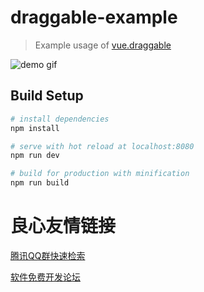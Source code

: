 # draggable-example

> Example usage of [vue.draggable](https://github.com/SortableJS/Vue.Draggable)

![demo gif](example.gif)

## Build Setup

``` bash
# install dependencies
npm install

# serve with hot reload at localhost:8080
npm run dev

# build for production with minification
npm run build
```



 # 良心友情链接

[腾讯QQ群快速检索](http://u.720life.cn/s/8cf73f7c)

[软件免费开发论坛](http://u.720life.cn/s/bbb01dc0)